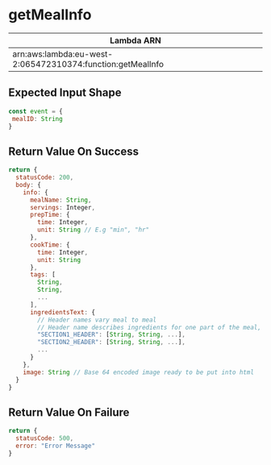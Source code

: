 # getMealInfo

| Lambda ARN                                                 |
| ---------------------------------------------------------- |
| arn:aws:lambda:eu-west-2:065472310374:function:getMealInfo |

 ## Expected Input Shape
 ```javascript
const event = {
  mealID: String
}
 ```
 

 ## Return Value On Success
```javascript
return {
  statusCode: 200,
  body: {
    info: {
      mealName: String,
      servings: Integer,
      prepTime: {
        time: Integer,
        unit: String // E.g "min", "hr"
      },
      cookTime: {
        time: Integer,
        unit: String
      },
      tags: [
        String,
        String,
        ...
      ],
      ingredientsText: {
        // Header names vary meal to meal
        // Header name describes ingredients for one part of the meal, i.e "For the sauce"
        "SECTION1_HEADER": [String, String, ...], 
        "SECTION2_HEADER": [String, String, ...], 
        ...
      }
    },
    image: String // Base 64 encoded image ready to be put into html
  }
}
```

## Return Value On Failure
```javascript
return {
  statusCode: 500,
  error: "Error Message"
}
```
 